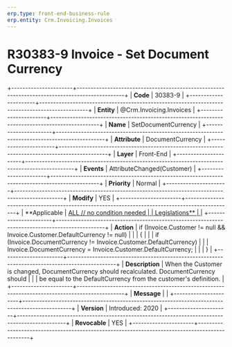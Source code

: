 ```yaml
---
erp.type: front-end-business-rule
erp.entity: Crm.Invoicing.Invoices
---
```


# R30383-9 Invoice - Set Document Currency
+----------------------+-----------------------------------------------------------------------------------------------+
| **Code**             | 30383-9                                                                                       |
+----------------------+-----------------------------------------------------------------------------------------------+
| **Entity**           | @Crm.Invoicing.Invoices                                                                                       |
+----------------------+-----------------------------------------------------------------------------------------------+
| **Name**             | SetDocumentCurrency                                                                           |
+----------------------+-----------------------------------------------------------------------------------------------+
| **Attribute**        | DocumentCurrency                                                                              |
+----------------------+-----------------------------------------------------------------------------------------------+
| **Layer**            | Front-End                                                                                     |
+----------------------+-----------------------------------------------------------------------------------------------+
| **Events**           | AttributeChanged(Customer)                                                                    |
+----------------------+-----------------------------------------------------------------------------------------------+
| **Priority**         | Normal                                                                                        |
+----------------------+-----------------------------------------------------------------------------------------------+
| **Modify**           | YES                                                                                           |
+----------------------+-----------------------------------------------------------------------------------------------+
| **Applicable         | [ALL // no condition needed                                                                   |
| Legislations**       | ](https://confluence.erp.net/display/techdoc/Country+Specific+Functionality)                  |
+----------------------+-----------------------------------------------------------------------------------------------+
| **Action**           | if (Invoice.Customer != null && Invoice.Customer.DefaultCurrency != null)                     |
|                      | {                                                                                             |
|                      | if (Invoice.DocumentCurrency != Invoice.Customer.DefaultCurrency)                             |
|                      | Invoice.DocumentCurrency = Invoice.Customer.DefaultCurrency;                                  |
|                      | }                                                                                             |
+----------------------+-----------------------------------------------------------------------------------------------+
| **Description**      | When the Customer is changed, DocumentCurrency should recalculated. DocumentCurrency should   |
|                      | be equal to the DefaultCurrency from the customer\'s definition.                              |
+----------------------+-----------------------------------------------------------------------------------------------+
| **Message**          |                                                                                               |
+----------------------+-----------------------------------------------------------------------------------------------+
| **Version**          | Introduced: 2020                                                                              |
+----------------------+-----------------------------------------------------------------------------------------------+
| **Revocable**        | YES                                                                                           |
+----------------------+-----------------------------------------------------------------------------------------------+

  

  

  
